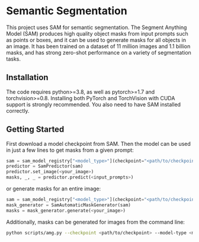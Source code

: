 # Semantic Segmentation

This project uses SAM for semantic segmentation. The Segment Anything Model (SAM) produces high quality object masks from input prompts such as points or boxes, and it can be used to generate masks for all objects in an image. It has been trained on a dataset of 11 million images and 1.1 billion masks, and has strong zero-shot performance on a variety of segmentation tasks.

## Installation

The code requires python>=3.8, as well as pytorch>=1.7 and torchvision>=0.8. Installing both PyTorch and TorchVision with CUDA support is strongly recommended. You also need to have SAM installed correctly.

## Getting Started

First download a model checkpoint from SAM. Then the model can be used in just a few lines to get masks from a given prompt:

```python
sam = sam_model_registry["<model_type>"](checkpoint="<path/to/checkpoint>")
predictor = SamPredictor(sam)
predictor.set_image(<your_image>)
masks, _, _ = predictor.predict(<input_prompts>)
```

or generate masks for an entire image:

```python
sam = sam_model_registry["<model_type>"](checkpoint="<path/to/checkpoint>")
mask_generator = SamAutomaticMaskGenerator(sam)
masks = mask_generator.generate(<your_image>)
```

Additionally, masks can be generated for images from the command line:

```bash
python scripts/amg.py --checkpoint <path/to/checkpoint> --model-type <model_type> --input <image_or_folder> --output <path/to/output>
```

